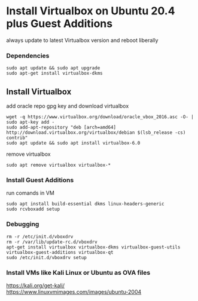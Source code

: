 # Install Virtualbox on Ubuntu 20.4 plus Guest Additions

always update to latest Virtualbox version and reboot liberally

### Dependencies
```console
sudo apt update && sudo apt upgrade
sudo apt-get install virtualbox-dkms
```
## Install Virtualbox

add oracle repo gpg key and download virtualbox
```console
wget -q https://www.virtualbox.org/download/oracle_vbox_2016.asc -O- | sudo apt-key add -
sudo add-apt-repository "deb [arch=amd64] http://download.virtualbox.org/virtualbox/debian $(lsb_release -cs) contrib"
sudo apt update && sudo apt install virtualbox-6.0

```
remove virtualbox
```console
sudo apt remove virtualbox virtualbox-*
```

### Install Guest Additions

run comands in VM
```console
sudo apt install build-essential dkms linux-headers-generic 
sudo rcvboxadd setup
```

### Debugging
```console
rm -r /etc/init.d/vboxdrv
rm -r /var/lib/update-rc.d/vboxdrv 
apt-get install virtualbox virtualbox-dkms virtualbox-guest-utils virtualbox-guest-additions virtualbox-qt
sudo /etc/init.d/vboxdrv setup
```

### Install VMs like Kali Linux or Ubuntu as OVA files
https://kali.org/get-kali/  
https://www.linuxvmimages.com/images/ubuntu-2004
